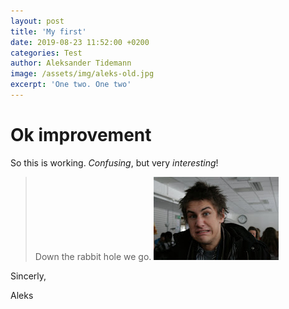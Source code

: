 ```yaml
---
layout: post
title: 'My first'
date: 2019-08-23 11:52:00 +0200
categories: Test
author: Aleksander Tidemann
image: /assets/img/aleks-old.jpg
excerpt: 'One two. One two'
---
```


# Ok improvement


So this is working. *Confusing*, but very *interesting*! 


> Down the rabbit hole we go.
![Picture of my person](/assets/img/aleks-old.jpg)


Sincerly,

Aleks